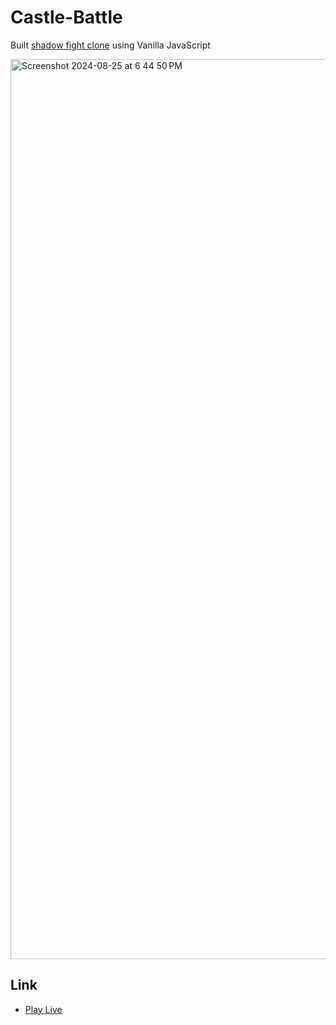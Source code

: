 # Castle-Battle
Built [shadow fight clone](https://play.google.com/store/apps/details?id=com.nekki.shadowfight&hl=en_IN&pli=1) using Vanilla JavaScript

<img width="1440" alt="Screenshot 2024-08-25 at 6 44 50 PM" src="https://github.com/user-attachments/assets/8593222b-06bf-49da-9d84-7a39d31ec571">

## Link
- [Play Live](https://sahilk-027-castle-battle.netlify.app/)
